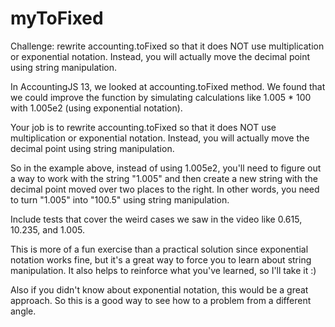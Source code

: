 # myToFixed
Challenge: rewrite accounting.toFixed so that it does NOT use multiplication or exponential notation. Instead, you will actually move the decimal point using string manipulation.

In AccountingJS 13, we looked at accounting.toFixed method. We found that we could improve the function by simulating calculations like 1.005 * 100 with 1.005e2 (using exponential notation).

Your job is to rewrite accounting.toFixed so that it does NOT use multiplication or exponential notation. Instead, you will actually move the decimal point using string manipulation.

So in the example above, instead of using 1.005e2, you'll need to figure out a way to work with the string "1.005" and then create a new string with the decimal point moved over two places to the right. In other words, you need to turn "1.005" into "100.5" using string manipulation.

Include tests that cover the weird cases we saw in the video like 0.615, 10.235, and 1.005.

This is more of a fun exercise than a practical solution since exponential notation works fine, but it's a great way to force you to learn about string manipulation. It also helps to reinforce what you've learned, so I'll take it :)

Also if you didn't know about exponential notation, this would be a great approach. So this is a good way to see how to a problem from a different angle.
